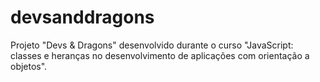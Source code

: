 # devsanddragons
Projeto "Devs &amp; Dragons" desenvolvido durante o curso "JavaScript: classes e heranças no desenvolvimento de aplicações com orientação a objetos".
